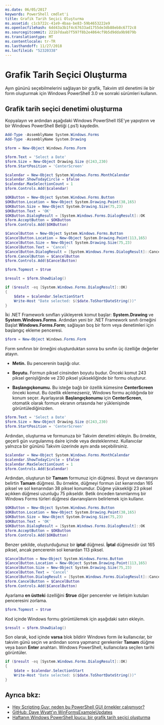 ```yaml
---
ms.date: 06/05/2017
keywords: PowerShell cmdlet'i
title: Grafik Tarih Seçici Oluşturma
ms.assetid: c1cb722c-41e9-4baa-be83-59b4653222e9
ms.openlocfilehash: 6dd43a3b1f4c67633ad1755de3db88eb8c6772c8
ms.sourcegitcommit: 221b7daab7f597f8b2e4864cf9b5d9dda9b9879b
ms.translationtype: MT
ms.contentlocale: tr-TR
ms.lasthandoff: 11/27/2018
ms.locfileid: "52320338"
---
```

# <a name="creating-a-graphical-date-picker"></a>Grafik Tarih Seçici Oluşturma

Ayın gününü seçebilmelerini sağlayan bir grafik, Takvim stil denetimi ile bir form oluşturmak için Windows PowerShell 3.0 ve sonraki sürümleri kullanın.

## <a name="create-a-graphical-date-picker-control"></a>Grafik tarih seçici denetimi oluşturma

Kopyalayın ve ardından aşağıdaki Windows PowerShell ISE'ye yapıştırın ve bir Windows PowerShell Betiği (.ps1) kaydedin.

```powershell
Add-Type -AssemblyName System.Windows.Forms
Add-Type -AssemblyName System.Drawing

$form = New-Object Windows.Forms.Form

$form.Text = 'Select a Date'
$form.Size = New-Object Drawing.Size @(243,230)
$form.StartPosition = 'CenterScreen'

$calendar = New-Object System.Windows.Forms.MonthCalendar
$calendar.ShowTodayCircle = $false
$calendar.MaxSelectionCount = 1
$form.Controls.Add($calendar)

$OKButton = New-Object System.Windows.Forms.Button
$OKButton.Location = New-Object System.Drawing.Point(38,165)
$OKButton.Size = New-Object System.Drawing.Size(75,23)
$OKButton.Text = 'OK'
$OKButton.DialogResult = [System.Windows.Forms.DialogResult]::OK
$form.AcceptButton = $OKButton
$form.Controls.Add($OKButton)

$CancelButton = New-Object System.Windows.Forms.Button
$CancelButton.Location = New-Object System.Drawing.Point(113,165)
$CancelButton.Size = New-Object System.Drawing.Size(75,23)
$CancelButton.Text = 'Cancel'
$CancelButton.DialogResult = [System.Windows.Forms.DialogResult]::Cancel
$form.CancelButton = $CancelButton
$form.Controls.Add($CancelButton)

$form.Topmost = $true

$result = $form.ShowDialog()

if ($result -eq [System.Windows.Forms.DialogResult]::OK)
{
    $date = $calendar.SelectionStart
    Write-Host "Date selected: $($date.ToShortDateString())"
}
```

İki .NET Framework sınıfları yükleyerek komut başlar: **System.Drawing** ve **System.Windows.Forms**. Ardından yeni bir .NET Framework sınıfı örneğini Başlat **Windows.Forms.Form**; sağlayan boş bir form veya denetimleri için başlangıç ekleme penceresi.

```powershell
$form = New-Object Windows.Forms.Form
```

Form sınıfının bir örneğini oluşturduktan sonra bu sınıfın üç özelliğe değerler atayın.

- **Metin.** Bu pencerenin başlığı olur.

- **Boyutu.** Formun piksel cinsinden boyutu budur. Önceki komut 243 piksel genişliğinde ve 230 piksel yüksekliğinde bir formu oluşturur.

- **Başlangıçkonumu.** Bu isteğe bağlı bir özellik kümesine **CenterScreen** önceki komut. Bu özellik eklemezseniz, Windows formu açıldığında bir konum seçer. Ayarlayarak **Başlangıçkonumu** için **CenterScreen**, otomatik olarak formun ekranın ortasında her yüklenişinde görüntülediğinizden.

```powershell
$form.Text = 'Select a Date'
$form.Size = New-Object Drawing.Size @(243,230)
$form.StartPosition = 'CenterScreen'
```

Ardından, oluşturma ve formunuza bir Takvim denetimi ekleyin. Bu örnekte, geçerli gün vurgulanmış daire içinde veya desteklenmez. Kullanıcılar yalnızca bir gününü Takvim üzerinde aynı anda seçebilirsiniz.

```powershell
$calendar = New-Object System.Windows.Forms.MonthCalendar
$calendar.ShowTodayCircle = $false
$calendar.MaxSelectionCount = 1
$form.Controls.Add($calendar)
```

Ardından, oluşturun bir **Tamam** formunuz için düğmesi. Boyut ve davranışını belirtin **Tamam** düğmesi. Bu örnekte, düğmeyi formun üst kenarından 165 piksel ve sol kenarından 38 piksel konumdur. Düğme yüksekliği 23 piksel açıkken düğmesi uzunluğu 75 pikseldir. Betik önceden tanımlanmış bir Windows Forms türleri düğmesi davranışlarını belirlemek için kullanır.

```powershell
$OKButton = New-Object System.Windows.Forms.Button
$OKButton.Location = New-Object System.Drawing.Point(38,165)
$OKButton.Size = New-Object System.Drawing.Size(75,23)
$OKButton.Text = 'OK'
$OKButton.DialogResult = [System.Windows.Forms.DialogResult]::OK
$form.AcceptButton = $OKButton
$form.Controls.Add($OKButton)
```

Benzer şekilde, oluşturduğunuz bir **iptal** düğmesi. **İptal** düğmesidir üst 165 piksel, ancak pencerenin sol kenardan 113 piksel.

```powershell
$CancelButton = New-Object System.Windows.Forms.Button
$CancelButton.Location = New-Object System.Drawing.Point(113,165)
$CancelButton.Size = New-Object System.Drawing.Size(75,23)
$CancelButton.Text = 'Cancel'
$CancelButton.DialogResult = [System.Windows.Forms.DialogResult]::Cancel
$form.CancelButton = $CancelButton
$form.Controls.Add($CancelButton)
```

Ayarlama **en üstteki** özelliğini **$true** diğer pencereler ve iletişim kutuları penceresini zorlama.

```powershell
$form.Topmost = $true
```

Kod içinde Windows formu görüntülemek için aşağıdaki satırı ekleyin.

```powershell
$result = $form.ShowDialog()
```

Son olarak, kod içinde **varsa** blok bildirir Windows form ile kullanıcılar, bir takvim günü seçin ve ardından sonra yapmanız gerekenler **Tamam** düğme veya basın **Enter** anahtarı. Windows PowerShell, kullanıcılara seçilen tarihi görüntüler.

```powershell
if ($result -eq [System.Windows.Forms.DialogResult]::OK)
{
    $date = $calendar.SelectionStart
    Write-Host "Date selected: $($date.ToShortDateString())"
}
```

## <a name="see-also"></a>Ayrıca bkz:

- [Hey Scripting Guy: neden bu PowerShell GUI örnekler çalışmıyor?](https://go.microsoft.com/fwlink/?LinkId=506644)
- [GitHub: Dave Wyatt'ın WinFormsExampleUpdates](https://github.com/dlwyatt/WinFormsExampleUpdates)
- [Haftanın Windows PowerShell İpucu: bir grafik tarih seçici oluşturma](https://technet.microsoft.com/library/ff730942.aspx)